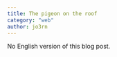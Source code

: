 ```yaml
---
title: The pigeon on the roof
category: "web"
author: jo3rn
---
```


No English version of this blog post.
